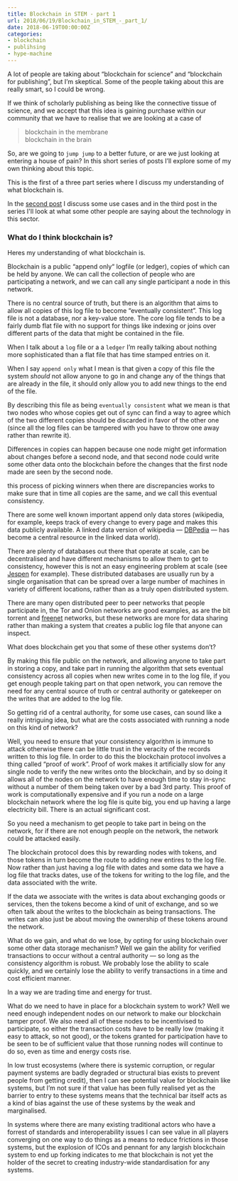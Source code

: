 ```yaml
---
title: Blockchain in STEM - part 1
url: 2018/06/19/Blockchain_in_STEM_-_part_1/
date: 2018-06-19T00:00:00Z
categories:
- blockchain
- publihsing
- hype-machine
---
```


A lot of people are taking about “blockchain for science” and “blockchain for publishing”, but I’m skeptical. Some of the people taking about this are really smart, so I could be wrong.

If we think of scholarly publishing as being like the connective tissue of science, and we accept that this idea is gaining purchase within our community that we have to realise that we are looking at a case of

> blockchain in the membrane   
> blockchain in the brain  

So, are we going to `jump jump` to a better future, or are we just looking at entering a house of pain? In this short series of posts I’ll explore some of my own thinking about this topic.

This is the first of a three part series where I discuss my understanding of what blockchain is.

In the [second post](http://scholarly-comms-product-blog.com/2018/06/26/blockchain_in_stem_-_part_2/) I discuss some use cases and in the third post in the series I'll look at what some other people are saying about the technology in this sector.
 

### What do I think blockchain is?

Heres my understanding of what blockchain is.

Blockchain is a public “append only“ logfile (or ledger), copies of which can be held by anyone. We can call the collection of people who are participating a network, and we can call any single participant a node in this network.

There is no central source of truth, but there is an algorithm that aims to allow all copies of this log file to become “eventually consistent”.
This log file is not a database, nor a key-value store. The core log file tends to be a fairly dumb flat file with no support for things like indexing or joins over different parts of the data that might be contained in the file.

When I talk about a `log` file or a a `ledger` I’m really talking about nothing more sophisticated than a flat file that has time stamped entries on it.

When I say `append only` what I mean is that given a copy of this file the system _should_ not allow anyone to go in and change any of the things that are already in the file, it should only allow you to add new things to the end of the file.

By describing this file as being `eventually consistent` what we mean is that two nodes who whose copies get out of sync can find a way to agree which of the two different copies should be discarded in favor of the other one (since all the log files can be tampered with you have to throw one away rather than rewrite it).

Differences in copies can happen because  one node might get information about changes before a second node, and that second node could write some other data onto the blockchain before the changes that the first node made are seen by the second node.

this process of picking winners when there are discrepancies works to make sure that in time all copies are the same, and we call this eventual consistency.

There are some well known important append only data stores (wikipedia, for example, keeps track of every change to every page and makes this data publicly available. A linked data version of wikipedia — [DBPedia](https://wiki.dbpedia.org) — has become a central resource in the linked data world).

There are plenty of databases out there that operate at scale, can be decentralised and have different mechanisms to allow them to get to consistency, however this is not an easy engineering problem at scale (see [Jespen](https://jepsen.io) for example). These distributed databases are usually run by a single organisation that can be spread over a large number of machines in variety of different locations, rather than as a truly open distributed system.

There are many open distributed peer to peer networks that people participate in, the Tor and Onion networks are good examples, as are the bit torrent and [freenet](https://freenetproject.org/author/freenet-project-inc.html) networks, but these networks are more for data sharing rather than making a system that creates a public log file that anyone can inspect.

What does blockchain get you that some of these other systems don’t?

By making this file public on the network, and allowing anyone to take part in storing a copy, and take part in running the algorithm that sets eventual consistency across all copies when new writes come in to the log file, if you get enough people taking part on that open network, you can remove the need for any central source of truth or central authority or gatekeeper on the writes that are added to the log file.

So getting rid of a central authority, for some use cases, can sound like a really intriguing idea, but what are the costs associated with running a node on this kind of network?

Well, you need to ensure that your consistency algorithm is immune to attack otherwise there can be little trust in the veracity of the records written to this log file. In order to do this the blockchain protocol involves a thing called “proof of work”. Proof of work makes it artificially slow for any single node to verify the new writes onto the blockchain, and by so doing it allows all of the nodes on the network to have enough time to stay in-sync without a number of them being taken over by a bad 3rd party. This proof of work is computationally expensive and if you run a node on a large blockchain network where the log file is quite big, you end up having a large electricity bill. There is an actual significant cost.

So you need a mechanism to get people to take part in being on the network, for if there are not enough people on the network, the network could be attacked easily.

The blockchain protocol does this by rewarding nodes with tokens, and those tokens in turn become the route to adding new entires to the log file. Now rather than just having a log file with dates and some data we have a log file that tracks dates, use of the tokens for writing to the log file, and the data associated with the write.

If the data we associate with the writes is data about exchanging goods or services, then the tokens become a kind of unit of exchange, and so we often talk about the writes to the blockchain as being transactions. The writes can also just be about moving the ownership of these tokens around the network.

What do we gain, and what do we lose, by opting for using blockchain over some other data storage mechanism? Well we gain the ability for verified transactions to occur without a central authority — so long as the consistency algorithm is robust. We probably lose the ability to scale quickly, and we certainly lose the ability to verify transactions in a time and cost efficient manner.

In a way we are trading time and energy for trust.

What do we need to have in place for a blockchain system to work? Well we need enough independent nodes on our network to make our blockchain tamper proof. We also need all of these nodes to be incentivised to participate, so either the transaction costs have to be really low (making it easy to attack, so not good), or the tokens granted for participation have to be seen to be of sufficient value that those running nodes will continue to do so, even as time and energy costs rise.

In low trust ecosystems (where there is systemic corruption, or regular payment systems are badly degraded or structural bias exists to prevent people from getting credit), then I can see potential value for blockchain like systems, but I’m not sure if that value has been fully realised yet as the barrier to entry to these systems means that the technical bar itself acts as a kind of bias against the use of these systems by the weak and marginalised.

In systems where there are many existing traditional actors who have a forrest of standards and interoperability issues I can see value in all players converging on one way to do things as a means to reduce frictions in those systems, but the explosion of ICOs and pennant for any largish blockchain system to end up forking indicates to me that blockchain is not yet the holder of the secret to creating industry-wide standardisation for any systems.
